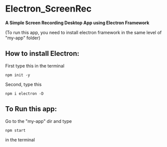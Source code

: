 # Electron_ScreenRec
**A Simple Screen Recording Desktop App using Electron Framework** 


(To run this app, you need to install electron framework in the same level of "my-app" folder)



## How to install Electron:

First type this in the terminal 

    npm init -y

Second, type this

    npm i electron -D




## To Run this app:

Go to the "my-app" dir and type

    npm start

in the terminal
